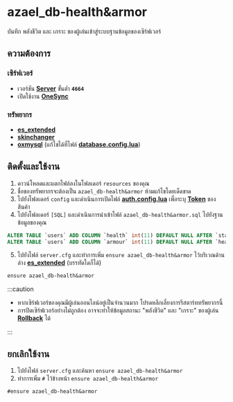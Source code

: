 # azael_db-health&armor

บันทึก พลังชีวิต และ เกราะ ของผู้เล่นเข้าสู่ระบบฐานข้อมูลของเซิร์ฟเวอร์

## ความต้องการ

### เซิร์ฟเวอร์

- เวอร์ชัน **[Server](https://runtime.fivem.net/artifacts/fivem/build_server_windows/master)** ขั้นต่ำ **`4664`**
- เปิดใช้งาน **[OneSync](https://docs.fivem.net/docs/scripting-reference/onesync)**

### ทรัพยากร

- **[es_extended](https://github.com/esx-framework/esx-legacy/tree/main/%5Besx%5D/es_extended)**
- **[skinchanger](https://github.com/esx-framework/esx-legacy/tree/main/%5Besx%5D/skinchanger)**
- **[oxmysql](https://github.com/overextended/oxmysql)** (แก้ไขได้ที่ไฟล์ **[database.config.lua](./config/database)**)

## ติดตั้งและใช้งาน

1. ดาวน์โหลดและแตกไฟล์ลงในโฟลเดอร์ `resources` ของคุณ
2. ชื่อของทรัพยากรจะต้องเป็น `azael_db-health&armor` ห้ามแก้ไขโดยเด็ดขาด
3. ไปยังโฟลเดอร์ `config` และดำเนินการเปิดไฟล์ **[auth.config.lua](./config/auth.md)** เพื่อระบุ **[Token](./config/auth#token)** ของสินค้า
4. ไปยังโฟลเดอร์ `[SQL]` และดำเนินการนำเข้าไฟล์ `azael_db-health&armor.sql` ไปยังฐานข้อมูลของคุณ

```sql  title="azael_db-health&armor.sql"
ALTER TABLE `users` ADD COLUMN `health` int(11) DEFAULT NULL AFTER `status`;
ALTER TABLE `users` ADD COLUMN `armour` int(11) DEFAULT NULL AFTER `health`;
```

5. ไปยังไฟล์ `server.cfg` และทำการเพิ่ม `ensure azael_db-health&armor` ไว้บริเวณด้านล่าง **[es_extended](https://github.com/esx-framework/esx-legacy/tree/main/%5Besx%5D/es_extended)** (บรรทัดใดก็ได้)

```diff title="server.cfg"
ensure azael_db-health&armor
```

:::caution

- หากเซิร์ฟเวอร์ของคุณมีผู้เล่นออนไลน์อยู่เป็นจำนวนมาก โปรดหลีกเลี่ยงการรีสตาร์ททรัพยากรนี้
- การปิดเซิร์ฟเวอร์อย่างไม่ถูกต้อง อาจจะทำให้ข้อมูลสถานะ "พลังชีวิต" และ "เกราะ" ของผู้เล่น **[Rollback](https://en.wikipedia.org/wiki/Rollback_(data_management))** ได้

:::

## ยกเลิกใช้งาน

1. ไปยังไฟล์ `server.cfg` และค้นหา `ensure azael_db-health&armor`
2. ทำการเพิ่ม `#` ไว้ข้างหน้า `ensure azael_db-health&armor`

```diff title="server.cfg"
#ensure azael_db-health&armor
```
